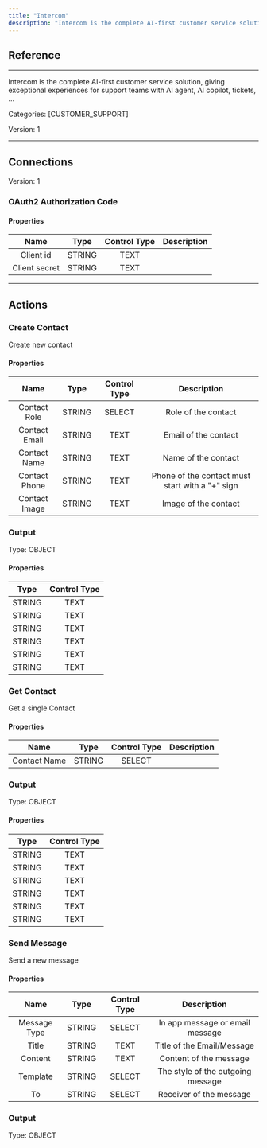 ```yaml
---
title: "Intercom"
description: "Intercom is the complete AI-first customer service solution, giving exceptional experiences for support teams with AI agent, AI copilot, tickets, ..."
---
```

## Reference
<hr />

Intercom is the complete AI-first customer service solution, giving exceptional experiences for support teams with AI agent, AI copilot, tickets, ...


Categories: [CUSTOMER_SUPPORT]


Version: 1

<hr />



## Connections

Version: 1


### OAuth2 Authorization Code

#### Properties

|      Name      |     Type     |     Control Type     |     Description     |
|:--------------:|:------------:|:--------------------:|:-------------------:|
| Client id | STRING | TEXT  |  |
| Client secret | STRING | TEXT  |  |





<hr />





## Actions


### Create Contact
Create new contact

#### Properties

|      Name      |     Type     |     Control Type     |     Description     |
|:--------------:|:------------:|:--------------------:|:-------------------:|
| Contact Role | STRING | SELECT  |  Role of the contact  |
| Contact Email | STRING | TEXT  |  Email of the contact  |
| Contact Name | STRING | TEXT  |  Name of the contact  |
| Contact Phone | STRING | TEXT  |  Phone of the contact must start with a "+" sign  |
| Contact Image | STRING | TEXT  |  Image of the contact  |


### Output



Type: OBJECT


#### Properties

|     Type     |     Control Type     |
|:------------:|:--------------------:|
| STRING | TEXT  |
| STRING | TEXT  |
| STRING | TEXT  |
| STRING | TEXT  |
| STRING | TEXT  |
| STRING | TEXT  |






### Get Contact
Get a single Contact

#### Properties

|      Name      |     Type     |     Control Type     |     Description     |
|:--------------:|:------------:|:--------------------:|:-------------------:|
| Contact Name | STRING | SELECT  |  |


### Output



Type: OBJECT


#### Properties

|     Type     |     Control Type     |
|:------------:|:--------------------:|
| STRING | TEXT  |
| STRING | TEXT  |
| STRING | TEXT  |
| STRING | TEXT  |
| STRING | TEXT  |
| STRING | TEXT  |






### Send Message
Send a new message

#### Properties

|      Name      |     Type     |     Control Type     |     Description     |
|:--------------:|:------------:|:--------------------:|:-------------------:|
| Message Type | STRING | SELECT  |  In app message or email message  |
| Title | STRING | TEXT  |  Title of the Email/Message  |
| Content | STRING | TEXT  |  Content of the message  |
| Template | STRING | SELECT  |  The style of the outgoing message  |
| To | STRING | SELECT  |  Receiver of the message  |


### Output



Type: OBJECT







